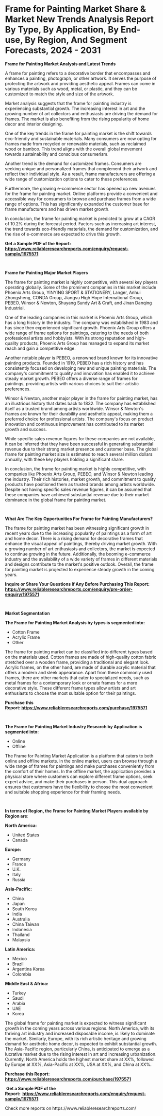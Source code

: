 <p><h1>Frame for Painting Market Share & Market New Trends Analysis Report By Type, By Application, By End-use, By Region, And Segment Forecasts, 2024 - 2031</h1></p><p><strong>Frame for Painting Market Analysis and Latest Trends</strong></p>
<p><p>A frame for painting refers to a decorative border that encompasses and enhances a painting, photograph, or other artwork. It serves the purpose of protecting the artwork and providing aesthetic appeal. Frames can come in various materials such as wood, metal, or plastic, and they can be customized to match the style and size of the artwork.</p><p>Market analysis suggests that the frame for painting industry is experiencing substantial growth. The increasing interest in art and the growing number of art collectors and enthusiasts are driving the demand for frames. The market is also benefiting from the rising popularity of home decor and interior designing.</p><p>One of the key trends in the frame for painting market is the shift towards eco-friendly and sustainable materials. Many consumers are now opting for frames made from recycled or renewable materials, such as reclaimed wood or bamboo. This trend aligns with the overall global movement towards sustainability and conscious consumerism.</p><p>Another trend is the demand for customized frames. Consumers are seeking unique and personalized frames that complement their artwork and reflect their individual style. As a result, frame manufacturers are offering a wide range of customization options to cater to these preferences.</p><p>Furthermore, the growing e-commerce sector has opened up new avenues for the frame for painting market. Online platforms provide a convenient and accessible way for consumers to browse and purchase frames from a wide range of options. This has significantly expanded the customer base for frame manufacturers and has driven market growth.</p><p>In conclusion, the frame for painting market is predicted to grow at a CAGR of 10.2% during the forecast period. Factors such as increasing art interest, the trend towards eco-friendly materials, the demand for customization, and the rise of e-commerce are expected to drive this growth.</p></p>
<p><strong>Get a Sample PDF of the Report:&nbsp; <a href="https://www.reliableresearchreports.com/enquiry/request-sample/1975571">https://www.reliableresearchreports.com/enquiry/request-sample/1975571</a></strong></p>
<p>&nbsp;</p>
<p><strong>Frame for Painting Major Market Players</strong></p>
<p><p>The frame for painting market is highly competitive, with several key players operating globally. Some of the prominent companies in this market include Phoenix Arts Group, YINYING SPORT & STATIONERY, Langer, Anhui Zhongsheng, CONDA Group, Jiangsu High Hope International Group, PEBEO, Winsor & Newton, Shuyang Sundy Art & Craft, and Jinan Danqing Industrial.</p><p>One of the leading companies in this market is Phoenix Arts Group, which has a long history in the industry. The company was established in 1983 and has since then experienced significant growth. Phoenix Arts Group offers a wide range of frame options for paintings, catering to the needs of both professional artists and hobbyists. With its strong reputation and high-quality products, Phoenix Arts Group has managed to expand its market reach and gain a competitive edge.</p><p>Another notable player is PEBEO, a renowned brand known for its innovative painting products. Founded in 1919, PEBEO has a rich history and has consistently focused on developing new and unique painting materials. The company's commitment to quality and innovation has enabled it to achieve steady market growth. PEBEO offers a diverse range of frames for paintings, providing artists with various choices to suit their artistic preferences.</p><p>Winsor & Newton, another major player in the frame for painting market, has an illustrious history that dates back to 1832. The company has established itself as a trusted brand among artists worldwide. Winsor & Newton's frames are known for their durability and aesthetic appeal, making them a preferred choice for professional artists. The company's focus on product innovation and continuous improvement has contributed to its market growth and success.</p><p>While specific sales revenue figures for these companies are not available, it can be inferred that they have been successful in generating substantial revenue due to their strong market presence and customer base. The global frame for painting market size is estimated to reach several million dollars annually, with these key players holding a significant share.</p><p>In conclusion, the frame for painting market is highly competitive, with companies like Phoenix Arts Group, PEBEO, and Winsor & Newton leading the industry. Their rich histories, market growth, and commitment to quality products have positioned them as trusted brands among artists worldwide. Despite not having specific sales revenue figures, it can be assumed that these companies have achieved substantial revenue due to their market dominance in the global frame for painting market.</p></p>
<p>&nbsp;</p>
<p><strong>What Are The Key Opportunities For Frame for Painting Manufacturers?</strong></p>
<p><p>The frame for painting market has been witnessing significant growth in recent years due to the increasing popularity of paintings as a form of art and home decor. There is a rising demand for decorative frames that enhance the visual appeal of paintings, thereby driving market growth. With a growing number of art enthusiasts and collectors, the market is expected to continue growing in the future. Additionally, the booming e-commerce industry and the availability of a wide variety of frames in different materials and designs contribute to the market's positive outlook. Overall, the frame for painting market is projected to experience steady growth in the coming years.</p></p>
<p><strong>Inquire or Share Your Questions If Any Before Purchasing This Report: <a href="https://www.reliableresearchreports.com/enquiry/pre-order-enquiry/1975571">https://www.reliableresearchreports.com/enquiry/pre-order-enquiry/1975571</a></strong></p>
<p>&nbsp;</p>
<p><strong>Market Segmentation</strong></p>
<p><strong>The Frame for Painting Market Analysis by types is segmented into:</strong></p>
<p><ul><li>Cotton Frame</li><li>Acrylic Frame</li><li>Other</li></ul></p>
<p><p>The frame for painting market can be classified into different types based on the materials used. Cotton frames are made of high-quality cotton fabric stretched over a wooden frame, providing a traditional and elegant look. Acrylic frames, on the other hand, are made of durable acrylic material that offers a modern and sleek appearance. Apart from these commonly used frames, there are other markets that cater to specialized needs, such as metal frames for a contemporary look or ornate frames for a more decorative style. These different frame types allow artists and art enthusiasts to choose the most suitable option for their paintings.</p></p>
<p><strong>Purchase this Report:&nbsp;<a href="https://www.reliableresearchreports.com/purchase/1975571">https://www.reliableresearchreports.com/purchase/1975571</a></strong></p>
<p>&nbsp;</p>
<p><strong>The Frame for Painting Market Industry Research by Application is segmented into:</strong></p>
<p><ul><li>Online</li><li>Offline</li></ul></p>
<p><p>The Frame for Painting Market Application is a platform that caters to both online and offline markets. In the online market, users can browse through a wide range of frames for paintings and make purchases conveniently from the comfort of their homes. In the offline market, the application provides a physical store where customers can explore different frame options, seek expert advice, and make their purchases in person. This dual approach ensures that customers have the flexibility to choose the most convenient and suitable shopping experience for their framing needs.</p></p>
<p>&nbsp;</p>
<p><strong>In terms of Region, the Frame for Painting Market Players available by Region are:</strong></p>
<p>
    <p> <strong> North America: </strong>
        <ul>
            <li>United States</li>
            <li>Canada</li>
        </ul>
        </p> 
    <p> <strong> Europe: </strong>
        <ul>
            <li>Germany</li>
            <li>France</li>
            <li>U.K.</li>
            <li>Italy</li>
            <li>Russia</li>
        </ul>
        </p> 
    <p> <strong> Asia-Pacific: </strong>
        <ul>
            <li>China</li>
            <li>Japan</li>
            <li>South Korea</li>
            <li>India</li>
            <li>Australia</li>
            <li>China Taiwan</li>
            <li>Indonesia</li>
            <li>Thailand</li>
            <li>Malaysia</li>
        </ul>
        </p> 
    <p> <strong> Latin America: </strong>
        <ul>
            <li>Mexico</li>
            <li>Brazil</li>
            <li>Argentina Korea</li>
            <li>Colombia</li>
        </ul>
        </p> 
    <p> <strong> Middle East & Africa: </strong>
        <ul>
            <li>Turkey</li>
            <li>Saudi</li>
            <li>Arabia</li>
            <li>UAE</li>
            <li>Korea</li>
        </ul>
    </p>
    </p>
<p><p>The global frame for painting market is expected to witness significant growth in the coming years across various regions. North America, with its thriving art industry and increased disposable income, is likely to dominate the market. Similarly, Europe, with its rich artistic heritage and growing demand for aesthetic home decor, is expected to exhibit substantial growth. The Asia-Pacific region, particularly China, is anticipated to emerge as a lucrative market due to the rising interest in art and increasing urbanization. Currently, North America holds the highest market share at XX%, followed by Europe at XX%, Asia-Pacific at XX%, USA at XX%, and China at XX%.</p></p>
<p><strong>Purchase this Report: <a href="https://www.reliableresearchreports.com/purchase/1975571">https://www.reliableresearchreports.com/purchase/1975571</a></strong></p>
<p>&nbsp;<strong>Get a Sample PDF of the Report:&nbsp;&nbsp;<a href="https://www.reliableresearchreports.com/enquiry/request-sample/1975571">https://www.reliableresearchreports.com/enquiry/request-sample/1975571</a></strong></p>
<p><strong></strong></p>
<p>Check more reports on https://www.reliableresearchreports.com/</p>